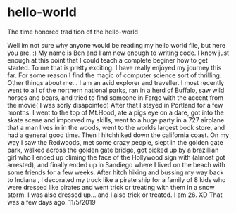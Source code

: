 # hello-world
The time honored tradition of the hello-world

Well im not sure why anyone would be reading my hello world file, but here you are. :) 
My name is Ben and I am new enough to writing code.  I know just enough at this point that I could teach a complete beginer 
how to get started. To me that is pretty exciting. I have really enjoyed my journey this far. For some reason I find the magic of computer science sort of thrilling.  Other things about me... I am an avid explorer and traveller.  I most recently went to all of the northern national parks, ran in a herd of Buffalo, saw wild horses and bears, and tried to find someone in Fargo with the accent from the movie( I was sorly disapointed) After that I stayed in Portland for a few months. I went to the top of Mt.Hood, ate a pigs eye on a dare, got into the skate scene and imporved my skills, went to a huge party in a 727 airplane that a man lives in in the woods, went to the worlds largest book store, and had a general good time. Then I hitchhiked down the california coast. On my way I saw the Redwoods, met some crazy people, slept in the golden gate park, walked across the golden gate bridge, got picked up by a brazillian girl who I ended up climing the face of the Hollywood sign with (almost got arrested), and finally ended up in Sandiego where I lived on the beach with some friends for a few weeks. After hitch hiking and bussing my way back to Indiana , I decorated my truck like a pirate ship for a family of 8 kids who were dressed like pirates and went trick or treating with them in a snow storm. I was also dressed up... and  I also trick or treated.  I am 26.  XD That was a few days ago. 11/5/2019
